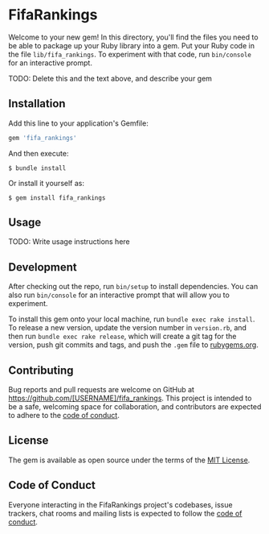 # FifaRankings

Welcome to your new gem! In this directory, you'll find the files you need to be able to package up your Ruby library into a gem. Put your Ruby code in the file `lib/fifa_rankings`. To experiment with that code, run `bin/console` for an interactive prompt.

TODO: Delete this and the text above, and describe your gem

## Installation

Add this line to your application's Gemfile:

```ruby
gem 'fifa_rankings'
```

And then execute:

    $ bundle install

Or install it yourself as:

    $ gem install fifa_rankings

## Usage

TODO: Write usage instructions here

## Development

After checking out the repo, run `bin/setup` to install dependencies. You can also run `bin/console` for an interactive prompt that will allow you to experiment.

To install this gem onto your local machine, run `bundle exec rake install`. To release a new version, update the version number in `version.rb`, and then run `bundle exec rake release`, which will create a git tag for the version, push git commits and tags, and push the `.gem` file to [rubygems.org](https://rubygems.org).

## Contributing

Bug reports and pull requests are welcome on GitHub at https://github.com/[USERNAME]/fifa_rankings. This project is intended to be a safe, welcoming space for collaboration, and contributors are expected to adhere to the [code of conduct](https://github.com/[USERNAME]/fifa_rankings/blob/master/CODE_OF_CONDUCT.md).


## License

The gem is available as open source under the terms of the [MIT License](https://opensource.org/licenses/MIT).

## Code of Conduct

Everyone interacting in the FifaRankings project's codebases, issue trackers, chat rooms and mailing lists is expected to follow the [code of conduct](https://github.com/[USERNAME]/fifa_rankings/blob/master/CODE_OF_CONDUCT.md).
